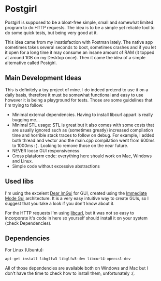 # Postgirl
Postgirl is supposed to be a bloat-free simple, small and somewhat limited program to do HTTP requests. The idea is to be a simple yet reliable tool to do some quick tests, but being very good at it.

This idea came from my insatisfaction with Postman lately. The native app sometimes takes several seconds to boot, sometimes crashes and if you let it open for a long time it may consume an insane amount of RAM (it topped at around 1GB on my Desktop once). Then it came the idea of a simple alternative called Postgirl.


## Main Development Ideas
This is definitely a toy project of mine. I do indeed pretend to use it on a daily basis, therefore it must be somewhat functional and easy to use however it is being a playground for tests. Those are some guidelines that I'm trying to follow:

* Minimal external dependencies. Having to install libcurl appart is really bugging me...
* Minimal STL usage: STL is great but it also comes with some costs that are usually ignored such as (sometimes greatly) increased compilation time and horrible stack traces to follow on debug. For example, I added both thread and vector and the main.cpp compilation went from 600ms to 1000ms :( . Looking to remove those on the near future.
* NEVER loose GUI responsiveness
* Cross plataform code: everything here should work on Mac, Windows and Linux.
* Simple code without excessive abstractions


## Used libs
I'm using the excelent [Dear ImGui](https://github.com/ocornut/imgui) for GUI, created using the [Immediate Mode Gui](https://www.youtube.com/watch?v=Z1qyvQsjK5Y) architecture. It is a very easy intuitive way to create GUIs, so I suggest that you take a look if you don't know about it.

For the HTTP requests I'm using [libcurl](https://curl.haxx.se/libcurl/), but it was not so easy to incorporate it's code in here so yourself should install it on your system (check Dependencies).


## Dependencies
For Linux (Ubuntu):
```sh
apt-get install libglfw3 libglfw3-dev libcurl4-openssl-dev
```

All of those dependencies are available both on Windows and Mac but I don't have the time to check how to install them, unfortunately :(.

